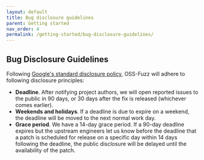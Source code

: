 ```yaml
---
layout: default
title: Bug disclosure guidelines
parent: Getting started
nav_order: 4
permalink: /getting-started/bug-disclosure-guidelines/
---
```


## Bug Disclosure Guidelines

Following [Google's standard disclosure policy](https://googleprojectzero.blogspot.com/2015/02/feedback-and-data-driven-updates-to.html),
OSS-Fuzz will adhere to following disclosure principles:

  - **Deadline**. After notifying project authors, we will open reported
    issues to the public in 90 days, or 30 days after the fix is released
    (whichever comes earlier).
  - **Weekends and holidays**. If a deadline is due to expire on a weekend,
    the deadline will be moved to the next normal work day.
  - **Grace period**. We have a 14-day grace period. If a 90-day deadline
    expires but the upstream engineers let us know before the deadline that a
    patch is scheduled for release on a specific day within 14 days following
    the deadline, the public disclosure will be delayed until the availability
    of the patch.